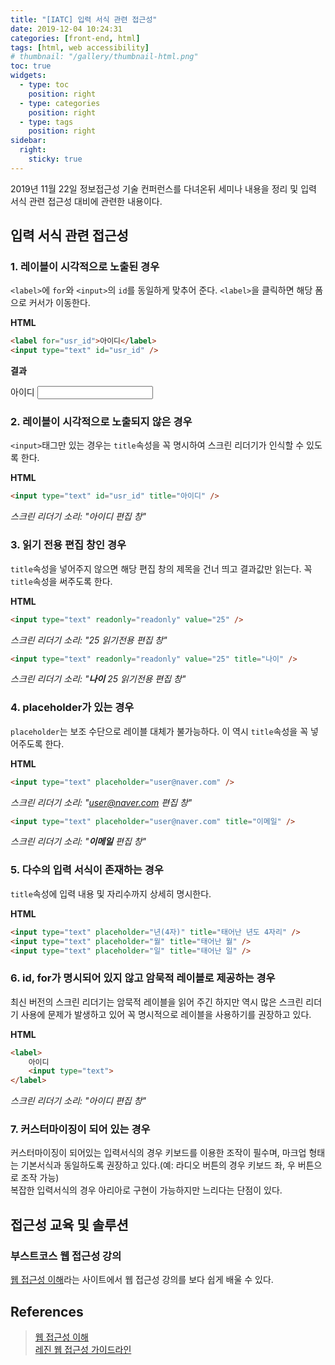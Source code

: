 ```yaml
---
title: "[IATC] 입력 서식 관련 접근성"
date: 2019-12-04 10:24:31
categories: [front-end, html]
tags: [html, web accessibility]
# thumbnail: "/gallery/thumbnail-html.png"
toc: true
widgets:
  - type: toc
    position: right
  - type: categories
    position: right
  - type: tags
    position: right
sidebar:
  right:
    sticky: true
---
```


2019년 11월 22일 정보접근성 기술 컨퍼런스를 다녀온뒤 세미나 내용을 정리 및 입력 서식 관련 접근성 대비에 관련한 내용이다.

<!-- more -->

## 입력 서식 관련 접근성

### 1. 레이블이 시각적으로 노출된 경우

`<label>`에 `for`와 `<input>`의 `id`를 동일하게 맞추어 준다. `<label>`을 클릭하면 해당 폼으로 커서가 이동한다.

**HTML**
```html
<label for="usr_id">아이디</label>
<input type="text" id="usr_id" />
```

**결과**
<div>
    <label for="usr_id">아이디</label>
    <input type="text" id="usr_id" />
</div>

### 2. 레이블이 시각적으로 노출되지 않은 경우

`<input>`태그만 있는 경우는 `title`속성을 꼭 명시하여 스크린 리더기가 인식할 수 있도록 한다.

**HTML**
```html
<input type="text" id="usr_id" title="아이디" />
```
*스크린 리더기 소리: "아이디 편집 창"*

### 3. 읽기 전용 편집 창인 경우

`title`속성을 넣어주지 않으면 해당 편집 창의 제목을 건너 띄고 결과값만 읽는다. 꼭 `title`속성을 써주도록 한다.

**HTML**
```html
<input type="text" readonly="readonly" value="25" />
```
*스크린 리더기 소리: "25 읽기전용 편집 창"*

```html
<input type="text" readonly="readonly" value="25" title="나이" />
```
*스크린 리더기 소리: "**나이** 25 읽기전용 편집 창"*

### 4. placeholder가 있는 경우

`placeholder`는 보조 수단으로 레이블 대체가 불가능하다. 이 역시 `title`속성을 꼭 넣어주도록 한다.

**HTML**
```html
<input type="text" placeholder="user@naver.com" />
```
*스크린 리더기 소리: "user@naver.com 편집 창"*

```html
<input type="text" placeholder="user@naver.com" title="이메일" />
```
*스크린 리더기 소리: "**이메일** 편집 창"*

### 5. 다수의 입력 서식이 존재하는 경우

`title`속성에 입력 내용 및 자리수까지 상세히 명시한다.

**HTML**
```html
<input type="text" placeholder="년(4자)" title="태어난 년도 4자리" />
<input type="text" placeholder="월" title="태어난 월" />
<input type="text" placeholder="일" title="태어난 일" />
```

### 6. id, for가 명시되어 있지 않고 암묵적 레이블로 제공하는 경우

최신 버전의 스크린 리더기는 암묵적 레이블을 읽어 주긴 하지만 역시 많은 스크린 리더기 사용에 문제가 발생하고 있어 꼭 명시적으로 레이블을 사용하기를 권장하고 있다.

**HTML**
```html
<label>
    아이디
    <input type="text">
</label>
```
*스크린 리더기 소리: "아이디 편집 창"*

### 7. 커스터마이징이 되어 있는 경우

커스터마이징이 되어있는 입력서식의 경우 키보드를 이용한 조작이 필수며, 마크업 형태는 기본서식과 동일하도록 권장하고 있다.(예: 라디오 버튼의 경우 키보드 좌, 우 버튼으로 조작 가능)  
복잡한 입력서식의 경우 아리아로 구현이 가능하지만 느리다는 단점이 있다.

## 접근성 교육 및 솔루션

### 부스트코스 웹 접근성 강의
[웹 접근성 이해](https://www.edwith.org/web-accessibility/joinLectures/23540)라는 사이트에서 웹 접근성 강의를 보다 쉽게 배울 수 있다.

## References
> [웹 접근성 이해](https://www.edwith.org/web-accessibility/joinLectures/23540)  
> [레진 웹 접근성 가이드라인](https://github.com/lezhin/accessibility)
